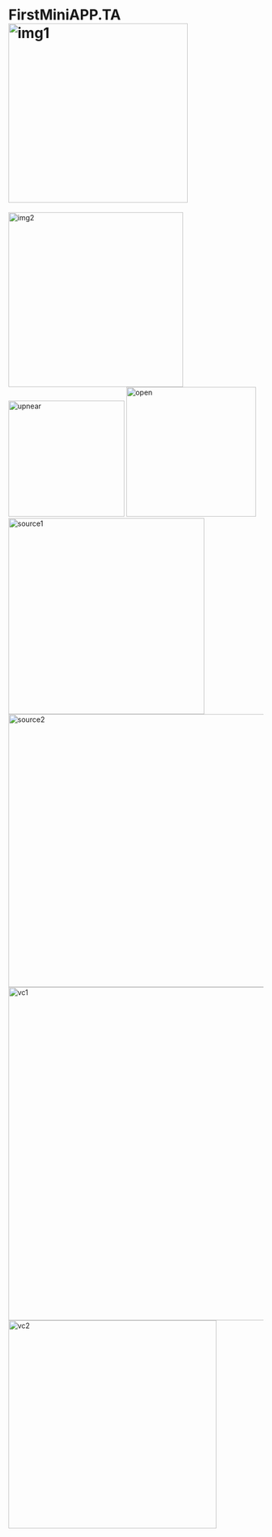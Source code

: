 # FirstMiniAPP.TA<img width="354" alt="img1" src="https://user-images.githubusercontent.com/103481753/174297030-633b65ad-0997-4392-91d2-796e117e7010.png">
<img width="345" alt="img2" src="https://user-images.githubusercontent.com/103481753/174297055-ffdff0a1-5195-4579-95d6-acde26096b77.png">
<img width="229" alt="upnear" src="https://user-images.githubusercontent.com/103481753/174297072-547a761f-ad45-4be8-a2ae-ae3c9874c1e0.png">
<img width="256" alt="open" src="https://user-images.githubusercontent.com/103481753/174297079-3c1ed965-8ab9-4c80-bf80-064ecf3da841.png">
<img width="387" alt="source1" src="https://user-images.githubusercontent.com/103481753/174297099-e0510da2-645a-47bf-b19d-6ed70826f0dc.png">
<img width="539" alt="source2" src="https://user-images.githubusercontent.com/103481753/174297105-f1365e64-2156-4d4e-a1f9-0d96d390b7cd.png">
<img width="658" alt="vc1" src="https://user-images.githubusercontent.com/103481753/174297114-43a81015-ca31-4956-b717-1027473e2f6f.png">
<img width="411" alt="vc2" src="https://user-images.githubusercontent.com/103481753/174297117-b28b6766-230a-4fd1-ab42-9380102889d1.png">
